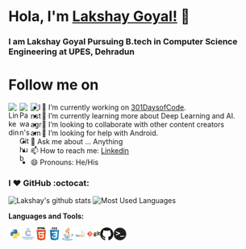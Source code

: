 # Hola, I'm [Lakshay Goyal!](https://lakshay.live) 👋
### I am Lakshay Goyal Pursuing B.tech in Computer Science Engineering at UPES, Dehradun


# Follow me on

<a href="https://www.linkedin.com/in/lakshay-goyal-7b8227120/">
  <img align="left" alt="Linkedin" width="22px" src="https://cdn.jsdelivr.net/npm/simple-icons@v3/icons/linkedin.svg" />
</a>

<a href="https://github.com/lakshaygoyal425">
  <img align="left" alt="Pawan's Github" width="22px" src="https://cdn.jsdelivr.net/npm/simple-icons@v3/icons/github.svg" />
</a>

<a href="https://www.instagram.com/lakshaygoyal4/">
  <img align="left" alt="Instagram" width="22px" src="https://cdn.jsdelivr.net/npm/simple-icons@v3/icons/instagram.svg" />
</a>


- 🔭 I’m currently working on [301DaysofCode](https://frontier.xyz/).
- 🌱 I’m currently learning more about Deep Learning and AI.
- 👯 I’m looking to collaborate with other content creators
- 🤔 I’m looking for help with Android.
- 💬 Ask me about ... Anything
- 📫 How to reach me: [Linkedin](https://www.linkedin.com/in/lakshay-goyal-7b8227120/)
- 😄 Pronouns: He/His



### I :heart: GitHub :octocat:
![Lakshay's github stats](https://github-readme-stats.vercel.app/api?username=lakshaygoyal425&show_icons=true&line_height=32&theme=radical)
![Most Used Languages](https://github-readme-stats.vercel.app/api/top-langs/?username=lakshaygoyal425&layout=compact&theme=vision-friendly-dark)


**Languages and Tools:**  

<img align="left" alt="Python" width="26px" src="https://raw.githubusercontent.com/github/explore/80688e429a7d4ef2fca1e82350fe8e3517d3494d/topics/python/python.png" />
<img align="left" alt="C" width="26px" src="https://raw.githubusercontent.com/github/explore/78df643247d429f6cc873026c0622819ad797942/topics/c/c.png" />
<img align="left" alt="HTML5" width="26px" src="https://raw.githubusercontent.com/github/explore/80688e429a7d4ef2fca1e82350fe8e3517d3494d/topics/html/html.png" />
<img align="left" alt="CSS3" width="26px" src="https://raw.githubusercontent.com/github/explore/80688e429a7d4ef2fca1e82350fe8e3517d3494d/topics/css/css.png" />
<img align="left" alt="Java" width="26px" src="https://raw.githubusercontent.com/github/explore/80688e429a7d4ef2fca1e82350fe8e3517d3494d/topics/java/java.png" />
<img align="left" alt="Mysql" width="26px" src="https://raw.githubusercontent.com/github/explore/80688e429a7d4ef2fca1e82350fe8e3517d3494d/topics/mysql/mysql.png" />
<img align="left" alt="Git" width="26px" src="https://raw.githubusercontent.com/github/explore/80688e429a7d4ef2fca1e82350fe8e3517d3494d/topics/git/git.png" />
<img align="left" alt="GitHub" width="26px" src="https://raw.githubusercontent.com/github/explore/78df643247d429f6cc873026c0622819ad797942/topics/github/github.png" />
<img align="left" alt="Terminal" width="26px" src="https://raw.githubusercontent.com/github/explore/80688e429a7d4ef2fca1e82350fe8e3517d3494d/topics/terminal/terminal.png" />
